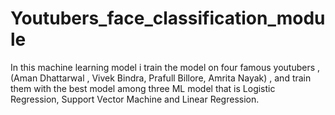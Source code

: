 # Youtubers_face_classification_module
In this machine learning model i train the model on four famous youtubers , (Aman Dhattarwal , Vivek Bindra, Prafull Billore, Amrita Nayak) , and train them with the best model among three ML model that is Logistic Regression, Support Vector Machine and Linear Regression.
